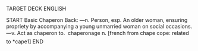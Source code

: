 TARGET DECK
ENGLISH

START
Basic
Chaperon
Back: —n. Person, esp. An older woman, ensuring propriety by accompanying a young unmarried woman on social occasions. —v. Act as chaperon to.  chaperonage n. [french from chape cope: related to *cape1]
END
